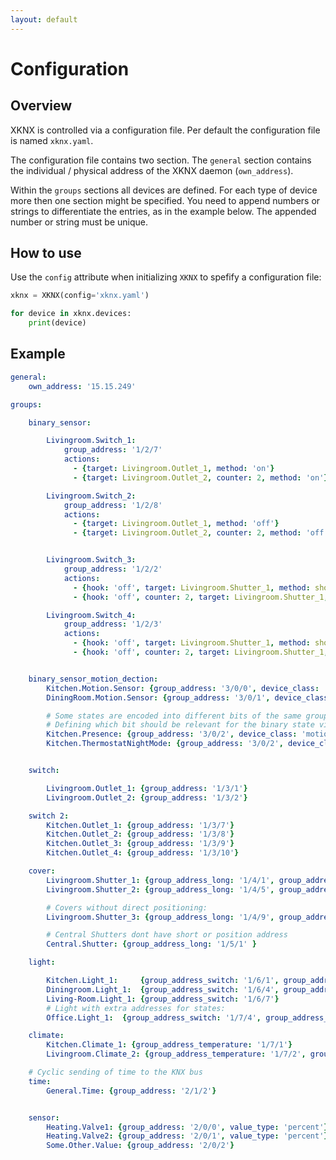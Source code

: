 ```yaml
---
layout: default
---
```


Configuration
=============

Overview
--------

XKNX is controlled via a configuration file. Per default the configuration file is  named `xknx.yaml`. 

The configuration file contains two section. The `general` section contains the individual / physical address of the XKNX daemon (`own_address`).

Within the `groups` sections all devices are defined. For each type of device more then one section might be specified. You need to append numbers or strings to differentiate the entries, as in the example below. The appended number or string must be unique. 

How to use
----------

Use the `config` attribute when initializing `XKNX` to spefify a configuration file:

```python
xknx = XKNX(config='xknx.yaml')

for device in xknx.devices:
    print(device)
```

## [](#header-2)Example

```yaml
general:
    own_address: '15.15.249'

groups:

    binary_sensor:

        Livingroom.Switch_1:
            group_address: '1/2/7'
            actions:
              - {target: Livingroom.Outlet_1, method: 'on'}
              - {target: Livingroom.Outlet_2, counter: 2, method: 'on'}

        Livingroom.Switch_2:
            group_address: '1/2/8'
            actions:
              - {target: Livingroom.Outlet_1, method: 'off'}
              - {target: Livingroom.Outlet_2, counter: 2, method: 'off'}


        Livingroom.Switch_3:
            group_address: '1/2/2'
            actions:
              - {hook: 'off', target: Livingroom.Shutter_1, method: short_up}
              - {hook: 'off', counter: 2, target: Livingroom.Shutter_1, method: up} # Pressing more then 2 seconds

        Livingroom.Switch_4:
            group_address: '1/2/3'
            actions:
              - {hook: 'off', target: Livingroom.Shutter_1, method: short_down}
              - {hook: 'off', counter: 2, target: Livingroom.Shutter_1, method: down} # Pressing more then 2 seconds


    binary_sensor_motion_dection:
        Kitchen.Motion.Sensor: {group_address: '3/0/0', device_class: 'motion'}
        DiningRoom.Motion.Sensor: {group_address: '3/0/1', device_class: 'motion'}

        # Some states are encoded into different bits of the same group_address
        # Defining which bit should be relevant for the binary state via the "significant_bit" option
        Kitchen.Presence: {group_address: '3/0/2', device_class: 'motion', significant_bit: 2}
        Kitchen.ThermostatNightMode: {group_address: '3/0/2', device_class: 'motion', significant_bit: 1}


    switch:

        Livingroom.Outlet_1: {group_address: '1/3/1'}
        Livingroom.Outlet_2: {group_address: '1/3/2'}

    switch 2:
        Kitchen.Outlet_1: {group_address: '1/3/7'}
        Kitchen.Outlet_2: {group_address: '1/3/8'}
        Kitchen.Outlet_3: {group_address: '1/3/9'}
        Kitchen.Outlet_4: {group_address: '1/3/10'}

    cover:
        Livingroom.Shutter_1: {group_address_long: '1/4/1', group_address_short: '1/4/2', group_address_position_feedback: '1/4/3', group_address_position: '1/4/4', travel_time_down: 50, travel_time_up: 60 }
        Livingroom.Shutter_2: {group_address_long: '1/4/5', group_address_short: '1/4/6', group_address_position_feedback: '1/4/7', group_address_position: '1/4/8', travel_time_down: 50, travel_time_up: 60 }

        # Covers without direct positioning:
        Livingroom.Shutter_3: {group_address_long: '1/4/9', group_address_short: '1/4/10', group_address_position_feedback: '1/4/11', travel_time_down: 50, travel_time_up: 60 }

        # Central Shutters dont have short or position address
        Central.Shutter: {group_address_long: '1/5/1' }

    light:

        Kitchen.Light_1:     {group_address_switch: '1/6/1', group_address_brightness: '1/6/3'}
        Diningroom.Light_1:  {group_address_switch: '1/6/4', group_address_brightness: '1/6/6'}
        Living-Room.Light_1: {group_address_switch: '1/6/7'}
        # Light with extra addresses for states:
        Office.Light_1:  {group_address_switch: '1/7/4', group_address_switch_state: '1/7/5', group_address_brightness: '1/7/6', group_address_brightness_state: '1/7/7'}

    climate:
        Kitchen.Climate_1: {group_address_temperature: '1/7/1'}
        Livingroom.Climate_2: {group_address_temperature: '1/7/2', group_address_setpoint: '1/7/3'}

    # Cyclic sending of time to the KNX bus
    time:
        General.Time: {group_address: '2/1/2'}


    sensor:
        Heating.Valve1: {group_address: '2/0/0', value_type: 'percent'}
        Heating.Valve2: {group_address: '2/0/1', value_type: 'percent'}
        Some.Other.Value: {group_address: '2/0/2'}

```
